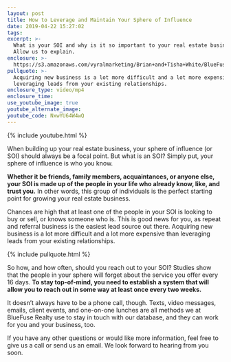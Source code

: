 ```yaml
---
layout: post
title: How to Leverage and Maintain Your Sphere of Influence
date: 2019-04-22 15:27:02
tags:
excerpt: >-
  What is your SOI and why is it so important to your real estate business?
  Allow us to explain.
enclosure: >-
  https://s3.amazonaws.com/vyralmarketing/Brian+and+Tisha+White/BlueFuse+Realty-+Your+Sphere+of+Influence+and+How+to+Maintain+It.mp4
pullquote: >-
  Acquiring new business is a lot more difficult and a lot more expensive than
  leveraging leads from your existing relationships.
enclosure_type: video/mp4
enclosure_time:
use_youtube_image: true
youtube_alternate_image:
youtube_code: NxwYU64W4wQ
---
```


{% include youtube.html %}

When building up your real estate business, your sphere of influence (or SOI) should always be a focal point. But what is an SOI? Simply put, your sphere of influence is who you know.&nbsp;

**Whether it be friends, family members, acquaintances, or anyone else, your SOI is made up of the people in your life who already know, like, and trust you.** In other words, this group of individuals is the perfect starting point for growing your real estate business.&nbsp;

Chances are high that at least one of the people in your SOI is looking to buy or sell, or knows someone who is. This is good news for you, as repeat and referral business is the easiest lead source out there. Acquiring new business is a lot more difficult and a lot more expensive than leveraging leads from your existing relationships.

{% include pullquote.html %}&nbsp;

So how, and how often, should you reach out to your SOI? Studies show that the people in your sphere will forget about the service you offer every 16 days. **To stay top-of-mind, you need to establish a system that will allow you to reach out in some way at least once every two weeks.&nbsp;**

It doesn’t always have to be a phone call, though. Texts, video messages, emails, client events, and one-on-one lunches are all methods we at BlueFuse Realty use to stay in touch with our database, and they can work for you and your business, too.&nbsp;

If you have any other questions or would like more information, feel free to give us a call or send us an email. We look forward to hearing from you soon.